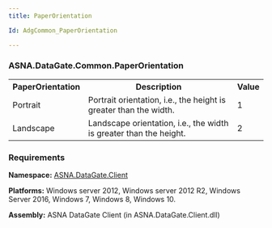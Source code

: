 ```yaml
---
title: PaperOrientation

Id: AdgCommon_PaperOrientation

---
```


### ASNA.DataGate.Common.PaperOrientation
<table class="dtTABLE" id="Table3" cellspacing="0">
                        <colgroup span="1" class="normal">
                            <col align="middles" span="1" style="FONT-WEIGHT: bold" width="20%" />
                            <col span="1" width="69.99%" />
                            <col align="middles" span="1" width="10%" />
                        </colgroup>
                        <tbody>
                            <tr>
                                <th colspan="1" rowspan="1"> PaperOrientation</th>
                                <th colspan="1" rowspan="1"> Description</th>
                                <th colspan="1" rowspan="1"> Value</th>
                            </tr>
                            <tr>
                                <td colspan="1" rowspan="1">Portrait </td>
                                <td colspan="1" rowspan="1">Portrait orientation, i.e., the height is greater than the width. </td>
                                <td colspan="1" rowspan="1">1 </td>
                            </tr>
                            <tr>
                                <td colspan="1" rowspan="1">Landscape </td>
                                <td colspan="1" rowspan="1">Landscape orientation, i.e., the width is greater than the height. </td>
                                <td colspan="1" rowspan="1">2 </td>
                            </tr>
                        </tbody>
</table>

### Requirements
**Namespace:** [ASNA.DataGate.Client](../../DCS/_HTML/dcsDataGateClientNamespace.html) 

**Platforms:** Windows server 2012, Windows server 2012 R2, Windows Server 2016, Windows 7, Windows 8, Windows 10. 

**Assembly:** ASNA DataGate Client (in ASNA.DataGate.Client.dll) 
